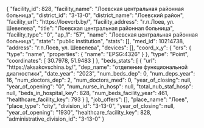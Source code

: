 {
    "facility_id": 828,
    "facility_name": "Лоевская центральная районная больница",
    "district_id": "3-13-0",
    "district_name": "Лоевский район",
    "facility_url": "https:\/\/loevcrb.by\/",
    "facility_address": "г.п.Лоев, ул. Шевелева",
    "title": "Лоевская центральная районная больница",
    "facility_type": "0",
    "ap_1": "57",
    "name": "Лоевская центральная районная больница",
    "state": "public institution",
    "stats": [],
    "med_id": 10214738,
    "address": "г.п.Лоев, ул. Шевелева",
    "devices": [],
    "coord_x_y": {
        "crs": {
            "type": "name",
            "properties": {
                "name": "EPSG:4326"
            }
        },
        "type": "Point",
        "coordinates": [
            30.7978,
            51.9483
        ]
    },
    "beds_stats": [
        {
            "url": "https:\/\/aksakovschina.by\/",
            "dep_name": "отделение функциональной диагностики",
            "date_year": "2023",
            "num_beds_dep": 0,
            "num_deps_year": 16,
            "num_doctors_dep": 2,
            "num_doctors_med": 0,
            "year_of_closing": null,
            "year_of_opening": "0",
            "num_nurse_in_hosp": null,
            "total_nub_staf_hosp": null,
            "beds_in_hospital_key": 828,
            "num_beds_facility_year": 461,
            "healthcare_facility_key": 793
        }
    ],
    "job_offers": [],
    "place_name": "Лоев",
    "place_type": "city",
    "division_id": "3-13-0",
    "year_of_closing": null,
    "year_of_opening": "1930",
    "healthcare_facility_key": 828,
    "administrative_division_id": "3-13-0"
}